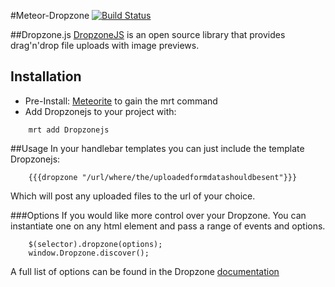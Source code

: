 #Meteor-Dropzone [![Build Status](https://travis-ci.org/devonbarrett/meteor-dropzone.png?branch=master)](https://travis-ci.org/devonbarrett/meteor-dropzone)

##Dropzone.js
[DropzoneJS](http://www.dropzonejs.com/) is an open source library that provides drag'n'drop file uploads with image previews.

## Installation
* Pre-Install: [Meteorite](https://github.com/oortcloud/meteorite) to gain the mrt command
* Add Dropzonejs to your project with:
```
    mrt add Dropzonejs
```

##Usage
In your handlebar templates you can just include the template Dropzonejs:

```
    {{{dropzone "/url/where/the/uploadedformdatashouldbesent"}}}
```
Which will post any uploaded files to the url of your choice.

###Options
If you would like more control over your Dropzone. You can instantiate one on any html element and pass a range of events and options.

```
    $(selector).dropzone(options);
    window.Dropzone.discover();
```

A full list of options can be found in the Dropzone [documentation](http://www.dropzonejs.com/)

